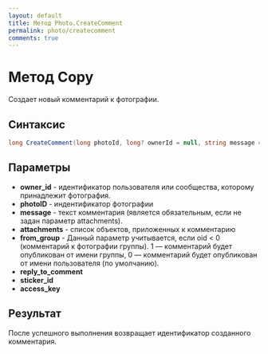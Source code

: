 ```yaml
---
layout: default
title: Метод Photo.CreateComment
permalink: photo/createcomment
comments: true
---
```

# Метод Copy
Создает новый комментарий к фотографии.

## Синтаксис
```csharp
long CreateComment(long photoId, long? ownerId = null, string message = null, IEnumerable<string> attachments = null, bool? fromGroup = null, bool? replyToComment = null, string accessKey = null)
```

## Параметры
+ **owner_id** - идентификатор пользователя или сообщества, которому принадлежит фотография.
+ **photoID** - индентификатор фотографии
+ **message** - текст комментария (является обязательным, если не задан параметр attachments).
+ **attachments** - список объектов, приложенных к комментарию
+ **from_group** - Данный параметр учитывается, если oid < 0 (комментарий к фотографии группы). 1 — комментарий будет опубликован от имени группы, 0 — комментарий будет опубликован от имени пользователя (по умолчанию).
+ **reply_to_comment**
+ **sticker_id**
+ **access_key**
## Результат
После успешного выполнения возвращает идентификатор созданного комментария.
